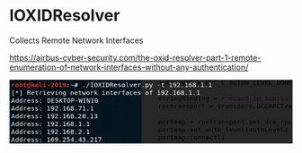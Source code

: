# IOXIDResolver

Collects Remote Network Interfaces

https://airbus-cyber-security.com/the-oxid-resolver-part-1-remote-enumeration-of-network-interfaces-without-any-authentication/

![Output](/Output.jpg)
